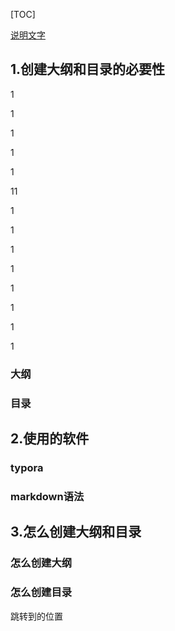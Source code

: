 [TOC]

[说明文字](#jump)



## 1.创建大纲和目录的必要性

1

1

1

1

1

11

1

1

1

1

1

1

1

1

### 大纲
### 目录
## 2.使用的软件
### typora
### markdown语法
## 3.怎么创建大纲和目录

### 怎么创建大纲
### 怎么创建目录

<span id = "jump">跳转到的位置</span>